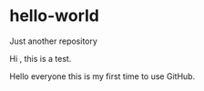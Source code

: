 # hello-world
Just another repository

Hi , this is a test.

Hello everyone this is my first time to use GitHub.
